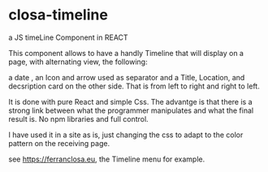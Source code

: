 # closa-timeline
a JS timeLine Component in REACT

This component allows to have a handly Timeline that will display on a 
page, with alternating view, the following: 

a date , an Icon and arrow used as separator and a Title, Location, and decsription card on the other side. That is from left to right and right to left. 

It is done with pure React and simple Css. The advantge is that there is a 
strong link between what the programmer manipulates and what the final result is. No npm libraries and full control. 

I have used it in a site as is, just changing the css to adapt to the color pattern on the receiving page. 

see https://ferranclosa.eu, the Timeline menu for example. 
